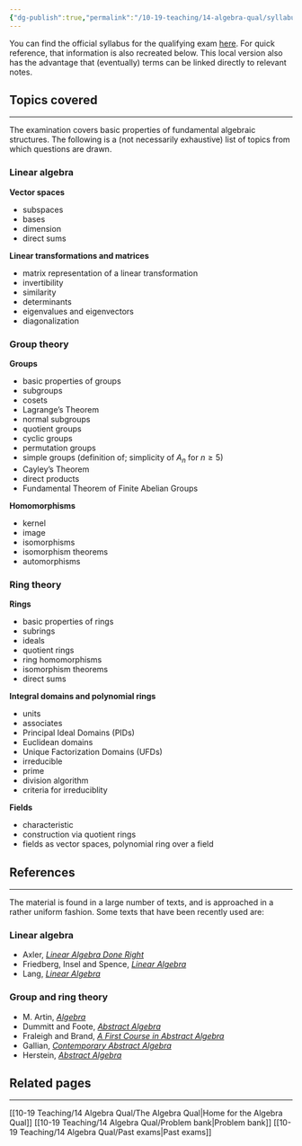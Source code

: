 ```yaml
---
{"dg-publish":true,"permalink":"/10-19-teaching/14-algebra-qual/syllabus/","updated":"2025-03-29T15:20:55-07:00"}
---
```


You can find the official syllabus for the qualifying exam [here](https://math.calpoly.edu/course-exam-requirements). For quick reference, that information is also recreated below. This local version also has the advantage that (eventually) terms can be linked directly to relevant notes.

## Topics covered
---

The examination covers basic properties of fundamental algebraic structures. The following is a (not necessarily exhaustive) list of topics from which questions are drawn.
### Linear algebra
**Vector spaces**
- subspaces
- bases
- dimension
- direct sums

**Linear transformations and matrices**
- matrix representation of a linear transformation
- invertibility
- similarity
- determinants
- eigenvalues and eigenvectors
- diagonalization

### Group theory
**Groups**
- basic properties of groups
- subgroups
- cosets
- Lagrange’s Theorem
- normal subgroups
- quotient groups
- cyclic groups
- permutation groups
- simple groups (definition of; simplicity of $A_n$ for $n\geq 5$)
- Cayley’s Theorem
- direct products
- Fundamental Theorem of Finite Abelian Groups

**Homomorphisms**
- kernel
- image
- isomorphisms
- isomorphism theorems
- automorphisms

### Ring theory
**Rings**
- basic properties of rings
- subrings
- ideals
- quotient rings
- ring homomorphisms
- isomorphism theorems
- direct sums

**Integral domains and polynomial rings**
- units
- associates
- Principal Ideal Domains (PIDs)
- Euclidean domains
- Unique Factorization Domains (UFDs)
- irreducible
- prime
- division algorithm
- criteria for irreduciblity

**Fields**
- characteristic
- construction via quotient rings
- fields as vector spaces, polynomial ring over a field

## References
---

The material is found in a large number of texts, and is approached in a rather uniform fashion. Some texts that have been recently used are:

### Linear algebra

- Axler, [*Linear Algebra Done Right*](https://linear.axler.net/)
- Friedberg, Insel and Spence, [*Linear Algebra*](https://www.pearson.com/en-us/subject-catalog/p/linear-algebra/P200000006185/9780137515424)
- Lang, [*Linear Algebra*](https://link.springer.com/book/10.1007/978-1-4757-1949-9)

### Group and ring theory

- M. Artin, [*Algebra*](https://www.pearson.com/en-us/subject-catalog/p/algebra-classic-version/P200000006078/9780137980994)
- Dummitt and Foote, [*Abstract Algebra*](https://www.wiley.com/en-us/Abstract+Algebra%2C+3rd+Edition-p-9780471433347)
- Fraleigh and Brand, [*A First Course in Abstract Algebra*](https://www.pearson.com/en-us/subject-catalog/p/first-course-in-abstract-algebra-a/P200000006181/9780135859759)
- Gallian, [*Contemporary Abstract Algebra*](https://www.routledge.com/Contemporary-Abstract-Algebra/Gallian/p/book/9781032778914)
- Herstein, [*Abstract Algebra*](https://www.wiley.com/en-us/Abstract+Algebra%2C+3rd+Edition-p-9780471368793)

## Related pages
---

[[10-19 Teaching/14 Algebra Qual/The Algebra Qual\|Home for the Algebra Qual]]
[[10-19 Teaching/14 Algebra Qual/Problem bank\|Problem bank]]
[[10-19 Teaching/14 Algebra Qual/Past exams\|Past exams]]